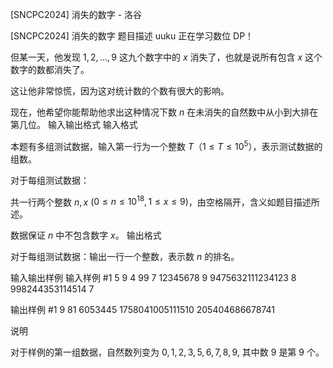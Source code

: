 



[SNCPC2024] 消失的数字 - 洛谷














[SNCPC2024] 消失的数字
题目描述
uuku 正在学习数位 DP！

但某一天，他发现 $1,2,\ldots,9$ 这九个数字中的 $x$ 消失了，也就是说所有包含 $x$ 这个数字的数都消失了。

这让他非常惊慌，因为这对统计数的个数有很大的影响。

现在，他希望你能帮助他求出这种情况下数 $n$ 在未消失的自然数中从小到大排在第几位。
输入输出格式
输入格式

本题有多组测试数据，输入第一行为一个整数 $T$（$1 \leq T \leq 10^5$），表示测试数据的组数。

对于每组测试数据：

共一行两个整数 $n, x$ ($0 \leq n \leq 10^{18},1 \leq x \leq 9$)，由空格隔开，含义如题目描述所述。

数据保证 $n$ 中不包含数字 $x$。
输出格式

对于每组测试数据：输出一行一个整数，表示数 $n$ 的排名。

输入输出样例
输入样例 #1
5
9 4
99 7
12345678 9
9475632111234123 8
998244353114514 7

输出样例 #1
9
81
6053445
1758041005111510
205404686678741

说明


对于样例的第一组数据，自然数列变为 $0,1,2,3,5,6,7,8,9$, 其中数 $9$ 是第 $9$ 个。






